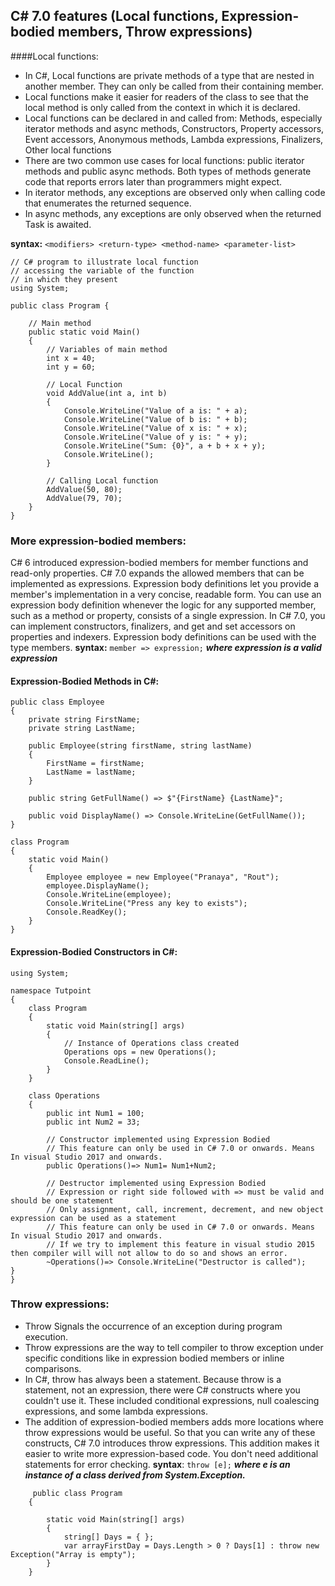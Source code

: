## C# 7.0 features (Local functions, Expression-bodied members, Throw expressions)
 
####Local functions:
* In C#, 
Local functions are private methods of a type that are nested in another member. They can only be called from their containing member.
* Local functions make it easier for readers of the class to see that the local method is only called from the context in which it is declared.
* Local functions can be declared in and called from: Methods, especially iterator methods and async methods, Constructors, Property accessors, Event accessors, Anonymous methods, Lambda expressions, Finalizers, Other local functions
* There are two common use cases for local functions: public iterator methods and public async methods. Both types of methods generate code that reports errors later than programmers might expect. 
* In iterator methods, any exceptions are observed only when calling code that enumerates the returned sequence. 
* In async methods, any exceptions are only observed when the returned Task is awaited. 

**syntax:**
``` <modifiers> <return-type> <method-name> <parameter-list> ```

```
// C# program to illustrate local function
// accessing the variable of the function
// in which they present
using System;

public class Program {

	// Main method
	public static void Main()
	{
		// Variables of main method
		int x = 40;
		int y = 60;

		// Local Function
		void AddValue(int a, int b)
		{
			Console.WriteLine("Value of a is: " + a);
			Console.WriteLine("Value of b is: " + b);
			Console.WriteLine("Value of x is: " + x);
			Console.WriteLine("Value of y is: " + y);
			Console.WriteLine("Sum: {0}", a + b + x + y);
			Console.WriteLine();
		}

		// Calling Local function
		AddValue(50, 80);
		AddValue(79, 70);
	}
}
```


### More expression-bodied members:
C# 6 introduced expression-bodied members for member functions and read-only properties. C# 7.0 expands the allowed members that can be implemented as expressions. 
Expression body definitions let you provide a member's implementation in a very concise, readable form. You can use an expression body definition whenever the logic for any supported member, such as a method or property, consists of a single expression. 
In C# 7.0, you can implement constructors, finalizers, and get and set accessors on properties and indexers. 
Expression body definitions can be used with the type members.
**syntax:**
```member => expression;```
*__where expression is a valid expression__*

#### Expression-Bodied Methods in C#:
``` 
public class Employee
{
    private string FirstName;
    private string LastName;

    public Employee(string firstName, string lastName)
    {
        FirstName = firstName;
        LastName = lastName;
    }

    public string GetFullName() => $"{FirstName} {LastName}";

    public void DisplayName() => Console.WriteLine(GetFullName());
}

class Program
{
    static void Main()
    {
        Employee employee = new Employee("Pranaya", "Rout");
        employee.DisplayName();
        Console.WriteLine(employee);
        Console.WriteLine("Press any key to exists");
        Console.ReadKey();
    }
}
```

#### Expression-Bodied Constructors in C#:
```
using System;  
  
namespace Tutpoint  
{  
    class Program  
    {  
        static void Main(string[] args)  
        {  
            // Instance of Operations class created  
            Operations ops = new Operations();  
            Console.ReadLine();  
        }  
    }  
  
    class Operations  
    {  
        public int Num1 = 100;  
        public int Num2 = 33;  
  
        // Constructor implemented using Expression Bodied  
        // This feature can only be used in C# 7.0 or onwards. Means In visual Studio 2017 and onwards.  
        public Operations()=> Num1= Num1+Num2;  
  
        // Destructor implemented using Expression Bodied  
        // Expression or right side followed with => must be valid and should be one statement  
        // Only assignment, call, increment, decrement, and new object expression can be used as a statement  
        // This feature can only be used in C# 7.0 or onwards. Means In visual Studio 2017 and onwards.  
        // If we try to implement this feature in visual studio 2015 then compiler will will not allow to do so and shows an error.  
        ~Operations()=> Console.WriteLine("Destructor is called");  
}  
} 
```



### Throw expressions:
* Throw Signals the occurrence of an exception during program execution.
* Throw expressions are the way to tell compiler to throw exception under specific conditions like in expression bodied members or inline comparisons.
* In C#, throw has always been a statement. Because throw is a statement, not an expression, there were C# constructs where you couldn't use it. These included conditional expressions, null coalescing expressions, and some lambda expressions. 
* The addition of expression-bodied members adds more locations where throw expressions would be useful. So that you can write any of these constructs, C# 7.0 introduces throw expressions.
This addition makes it easier to write more expression-based code. You don't need additional statements for error checking.
**syntax**:
```throw [e];```
*__where e is an instance of a class derived from System.Exception.__*



```
     public class Program
    {
        
        static void Main(string[] args)
        {
            string[] Days = { };
            var arrayFirstDay = Days.Length > 0 ? Days[1] : throw new Exception("Array is empty");
        }
    } 
```